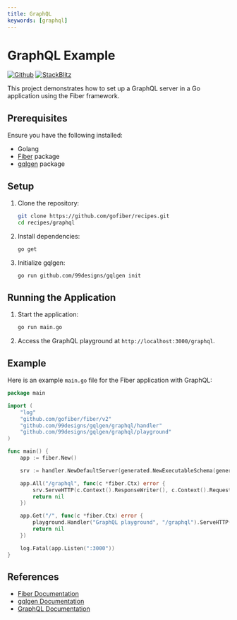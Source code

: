 ```yaml
---
title: GraphQL
keywords: [graphql]
---
```


# GraphQL Example

[![Github](https://img.shields.io/static/v1?label=&message=Github&color=2ea44f&style=for-the-badge&logo=github)](https://github.com/gofiber/recipes/tree/master/graphql) [![StackBlitz](https://img.shields.io/static/v1?label=&message=StackBlitz&color=2ea44f&style=for-the-badge&logo=StackBlitz)](https://stackblitz.com/github/gofiber/recipes/tree/master/graphql)

This project demonstrates how to set up a GraphQL server in a Go application using the Fiber framework.

## Prerequisites

Ensure you have the following installed:

- Golang
- [Fiber](https://github.com/gofiber/fiber) package
- [gqlgen](https://github.com/99designs/gqlgen) package

## Setup

1. Clone the repository:
    ```sh
    git clone https://github.com/gofiber/recipes.git
    cd recipes/graphql
    ```

2. Install dependencies:
    ```sh
    go get
    ```

3. Initialize gqlgen:
    ```sh
    go run github.com/99designs/gqlgen init
    ```

## Running the Application

1. Start the application:
    ```sh
    go run main.go
    ```

2. Access the GraphQL playground at `http://localhost:3000/graphql`.

## Example

Here is an example `main.go` file for the Fiber application with GraphQL:

```go
package main

import (
    "log"
    "github.com/gofiber/fiber/v2"
    "github.com/99designs/gqlgen/graphql/handler"
    "github.com/99designs/gqlgen/graphql/playground"
)

func main() {
    app := fiber.New()

    srv := handler.NewDefaultServer(generated.NewExecutableSchema(generated.Config{Resolvers: &resolver{}}))

    app.All("/graphql", func(c *fiber.Ctx) error {
        srv.ServeHTTP(c.Context().ResponseWriter(), c.Context().Request)
        return nil
    })

    app.Get("/", func(c *fiber.Ctx) error {
        playground.Handler("GraphQL playground", "/graphql").ServeHTTP(c.Context().ResponseWriter(), c.Context().Request)
        return nil
    })

    log.Fatal(app.Listen(":3000"))
}
```

## References

- [Fiber Documentation](https://docs.gofiber.io)
- [gqlgen Documentation](https://gqlgen.com/)
- [GraphQL Documentation](https://graphql.org/)
